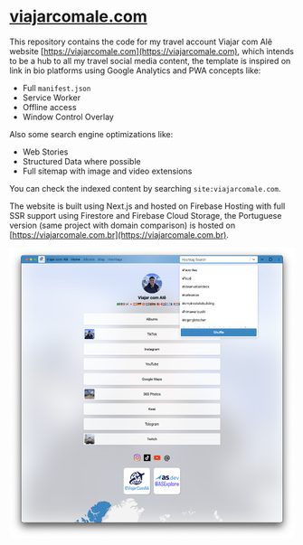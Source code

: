 # [viajarcomale.com](https://viajarcomale.com)

This repository contains the code for my travel account Viajar com Alê website [https://viajarcomale.com](https://viajarcomale.com), which intends to be a hub to all my travel social media content, the template is inspired on link in bio platforms using Google Analytics and PWA concepts like:

* Full `manifest.json`
* Service Worker
* Offline access
* Window Control Overlay

Also some search engine optimizations like:

* Web Stories
* Structured Data where possible
* Full sitemap with image and video extensions

You can check the indexed content by searching `site:viajarcomale.com`.

The website is built using Next.js and hosted on Firebase Hosting with full SSR support using Firestore and Firebase Cloud Storage, the Portuguese version (same project with domain comparison) is hosted on [https://viajarcomale.com.br](https://viajarcomale.com.br).

![Web App Screenshot](./webapp.png)
